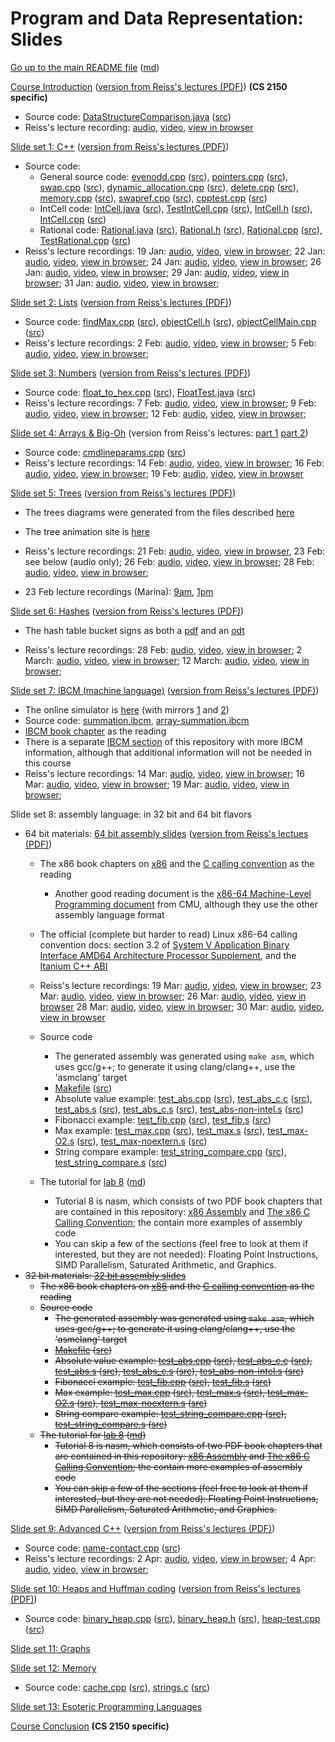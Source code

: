 Program and Data Representation: Slides
=======================================

[Go up to the main README file](../README.html) ([md](../README.md))

[Course Introduction](../uva/course-introduction.html#/) ([version from Reiss's lectures (PDF)](reiss/courseintro.pdf)) **(CS 2150 specific)**

- Source code: [DataStructureComparison.java](../uva/code/introduction/DataStructureComparison.java.html) ([src](../uva/code/introduction/DataStructureComparison.java))
- Reiss's lecture recording: [audio](https://www.cs.virginia.edu/~cr4bd/2150-recordings/S2018/20180117-audio.mp3), [video](https://www.cs.virginia.edu/~cr4bd/2150-recordings/S2018/20180117-video-and-audio.webm), [view in browser](https://www.cs.virginia.edu/~cr4bd/videoplayer?2150-recordings/S2018/20180117-video-and-audio)


[Slide set 1: C++](01-cpp.html#/) ([version from Reiss's lectures (PDF)](reiss/cpp.pdf))

- Source code:
    - General source code: [evenodd.cpp](code/01-cpp/evenodd.cpp.html) ([src](code/01-cpp/evenodd.cpp)), [pointers.cpp](code/01-cpp/pointers.cpp.html) ([src](code/01-cpp/pointers.cpp)), [swap.cpp](code/01-cpp/swap.cpp.html) ([src](code/01-cpp/swap.cpp)), [dynamic_allocation.cpp](code/01-cpp/dynamic_allocation.cpp.html) ([src](code/01-cpp/dynamic_allocation.cpp)), [delete.cpp](code/01-cpp/delete.cpp.html) ([src](code/01-cpp/delete.cpp)), [memory.cpp](code/01-cpp/memory.cpp.html) ([src](code/01-cpp/memory.cpp)), [swapref.cpp](code/01-cpp/swapref.cpp.html) ([src](code/01-cpp/swapref.cpp)), [cpptest.cpp](code/01-cpp/cpptest.cpp.html) ([src](code/01-cpp/cpptest.cpp))
    - IntCell code: [IntCell.java](code/01-cpp/IntCell.java.html) ([src](code/01-cpp/IntCell.java)), [TestIntCell.cpp](code/01-cpp/TestIntCell.cpp.html) ([src](code/01-cpp/TestIntCell.cpp)), [IntCell.h](code/01-cpp/IntCell.h.html) ([src](code/01-cpp/IntCell.h)), [IntCell.cpp](code/01-cpp/IntCell.cpp.html) ([src](code/01-cpp/IntCell.cpp))
    - Rational code: [Rational.java](code/01-cpp/Rational.java.html) ([src](code/01-cpp/Rational.java)), [Rational.h](code/01-cpp/Rational.h.html) ([src](code/01-cpp/Rational.h)), [Rational.cpp](code/01-cpp/Rational.cpp.html) ([src](code/01-cpp/Rational.cpp)), [TestRational.cpp](code/01-cpp/TestRational.cpp.html) ([src](code/01-cpp/TestRational.cpp))
- Reiss's lecture recordings: 19 Jan: [audio](https://www.cs.virginia.edu/~cr4bd/2150-recordings/S2018/20180119-audio.mp3), [video](https://www.cs.virginia.edu/~cr4bd/2150-recordings/S2018/20180119-video-and-audio.webm), [view in browser](https://www.cs.virginia.edu/~cr4bd/videoplayer?2150-recordings/S2018/20180119-video-and-audio); 22 Jan: [audio](https://www.cs.virginia.edu/~cr4bd/2150-recordings/S2018/20180122-audio.mp3), [video](https://www.cs.virginia.edu/~cr4bd/2150-recordings/S2018/20180122-video-and-audio.webm), [view in browser](https://www.cs.virginia.edu/~cr4bd/videoplayer?2150-recordings/S2018/20180122-video-and-audio); 24 Jan: [audio](https://www.cs.virginia.edu/~cr4bd/2150-recordings/S2018/20180124-audio.mp3), [video](https://www.cs.virginia.edu/~cr4bd/2150-recordings/S2018/20180124-video-and-audio.webm), [view in browser](https://www.cs.virginia.edu/~cr4bd/videoplayer?2150-recordings/S2018/20180124-video-and-audio); 26 Jan: [audio](https://www.cs.virginia.edu/~cr4bd/2150-recordings/S2018/20180126-audio.mp3), [video](https://www.cs.virginia.edu/~cr4bd/2150-recordings/S2018/20180126-video-and-audio.webm), [view in browser](https://www.cs.virginia.edu/~cr4bd/videoplayer?2150-recordings/S2018/20180126-video-and-audio); 29 Jan: [audio](https://www.cs.virginia.edu/~cr4bd/2150-recordings/S2018/20180129-audio.mp3), [video](https://www.cs.virginia.edu/~cr4bd/2150-recordings/S2018/20180129-video-and-audio.webm), [view in browser](https://www.cs.virginia.edu/~cr4bd/videoplayer?2150-recordings/S2018/20180129-video-and-audio); 31 Jan: [audio](https://www.cs.virginia.edu/~cr4bd/2150-recordings/S2018/20180131-audio.mp3), [video](https://www.cs.virginia.edu/~cr4bd/2150-recordings/S2018/20180131-video-and-audio.webm), [view in browser](https://www.cs.virginia.edu/~cr4bd/videoplayer?2150-recordings/S2018/20180131-video-and-audio); 

[Slide set 2: Lists](02-lists.html#/) ([version from Reiss's lectures (PDF)](reiss/lists.pdf))

- Source code: [findMax.cpp](code/02-lists/findMax.cpp.html) ([src](code/02-lists/findMax.cpp)), [objectCell.h](code/02-lists/objectCell.h.html) ([src](code/02-lists/objectCell.h)), [objectCellMain.cpp](code/02-lists/objectCellMain.cpp.html) ([src](code/02-lists/objectCellMain.cpp))
- Reiss's lecture recordings: 2 Feb: [audio](https://www.cs.virginia.edu/~cr4bd/2150-recordings/S2018/20180202-audio.mp3), [video](https://www.cs.virginia.edu/~cr4bd/2150-recordings/S2018/20180202-video-and-audio.webm), [view in browser](https://www.cs.virginia.edu/~cr4bd/videoplayer?2150-recordings/S2018/20180202-video-and-audio); 5 Feb: [audio](https://www.cs.virginia.edu/~cr4bd/2150-recordings/S2018/20180205-audio.mp3), [video](https://www.cs.virginia.edu/~cr4bd/2150-recordings/S2018/20180205-video-and-audio.webm), [view in browser](https://www.cs.virginia.edu/~cr4bd/videoplayer?2150-recordings/S2018/20180205-video-and-audio);


[Slide set 3: Numbers](03-numbers.html#/) ([version from Reiss's lectures (PDF)](reiss/numbers.pdf))

- Source code: [float_to_hex.cpp](code/03-numbers/float_to_hex.cpp.html) ([src](code/03-numbers/float_to_hex.cpp)), [FloatTest.java](code/03-numbers/FloatTest.java.html) ([src](code/03-numbers/FloatTest.java))
- Reiss's lecture recordings: 7 Feb: [audio](https://www.cs.virginia.edu/~cr4bd/2150-recordings/S2018/20180207-audio.mp3), [video](https://www.cs.virginia.edu/~cr4bd/2150-recordings/S2018/20180207-video-and-audio.webm), [view in browser](https://www.cs.virginia.edu/~cr4bd/videoplayer?2150-recordings/S2018/20180207-video-and-audio); 9 Feb: [audio](https://www.cs.virginia.edu/~cr4bd/2150-recordings/S2018/20180209-audio.mp3), [video](https://www.cs.virginia.edu/~cr4bd/2150-recordings/S2018/20180209-video-and-audio.webm), [view in browser](https://www.cs.virginia.edu/~cr4bd/videoplayer?2150-recordings/S2018/20180209-video-and-audio); 12 Feb: [audio](https://www.cs.virginia.edu/~cr4bd/2150-recordings/S2018/20180212-audio.mp3), [video](https://www.cs.virginia.edu/~cr4bd/2150-recordings/S2018/20180212-video-and-audio.webm), [view in browser](https://www.cs.virginia.edu/~cr4bd/videoplayer?2150-recordings/S2018/20180212-video-and-audio);



[Slide set 4: Arrays & Big-Oh](04-arrays-bigoh.html#/) (version from Reiss's lectures: [part 1](reiss/arrays.pdf) [part 2](reiss/bigoh.pdf))

- Source code: [cmdlineparams.cpp](code/04-arrays-bigoh/cmdlineparams.cpp.html) ([src](code/04-arrays-bigoh/cmdlineparams.cpp))
- Reiss's lecture recordings: 14 Feb: [audio](https://www.cs.virginia.edu/~cr4bd/2150-recordings/S2018/20180214-audio.mp3), [video](https://www.cs.virginia.edu/~cr4bd/2150-recordings/S2018/20180214-video-and-audio.webm), [view in browser](https://www.cs.virginia.edu/~cr4bd/videoplayer?2150-recordings/S2018/20180214-video-and-audio); 16 Feb: [audio](https://www.cs.virginia.edu/~cr4bd/2150-recordings/S2018/20180216-audio.mp3), [video](https://www.cs.virginia.edu/~cr4bd/2150-recordings/S2018/20180216-video-and-audio.webm), [view in browser](https://www.cs.virginia.edu/~cr4bd/videoplayer?2150-recordings/S2018/20180216-video-and-audio); 19 Feb: [audio](https://www.cs.virginia.edu/~cr4bd/2150-recordings/S2018/20180219-audio.mp3), [video](https://www.cs.virginia.edu/~cr4bd/2150-recordings/S2018/20180219-video-and-audio.webm), [view in browser](https://www.cs.virginia.edu/~cr4bd/videoplayer?2150-recordings/S2018/20180219-video-and-audio)


[Slide set 5: Trees](05-trees.html#/) ([version from Reiss's lectures (PDF)](reiss/trees.pdf))

- The trees diagrams were generated from the files described [here](graphs/index.html)
- The tree animation site is [here](https://www.cs.usfca.edu/~galles/visualization/AVLtree.html)

- Reiss's lecture recordings: 21 Feb: [audio](https://www.cs.virginia.edu/~cr4bd/2150-recordings/S2018/20180221-audio.mp3), [video](https://www.cs.virginia.edu/~cr4bd/2150-recordings/S2018/20180221-video-and-audio.webm), [view in browser](https://www.cs.virginia.edu/~cr4bd/videoplayer?2150-recordings/S2018/20180221-video-and-audio), 23 Feb: see below (audio only); 26 Feb: [audio](https://www.cs.virginia.edu/~cr4bd/2150-recordings/S2018/20180226-audio.mp3), [video](https://www.cs.virginia.edu/~cr4bd/2150-recordings/S2018/20180226-video-and-audio.webm), [view in browser](https://www.cs.virginia.edu/~cr4bd/videoplayer?2150-recordings/S2018/20180226-video-and-audio); 28 Feb: [audio](https://www.cs.virginia.edu/~cr4bd/2150-recordings/S2018/20180228-audio.mp3), [video](https://www.cs.virginia.edu/~cr4bd/2150-recordings/S2018/20180228-video-and-audio.webm), [view in browser](https://www.cs.virginia.edu/~cr4bd/videoplayer?2150-recordings/S2018/20180228-video-and-audio); 
- 23 Feb lecture recordings (Marina): [9am](https://www.cs.virginia.edu/~cr4bd/2150-recordings/S2018/20180223am-audio.mp3), [1pm](https://www.cs.virginia.edu/~cr4bd/2150-recordings/S2018/20180223pm-audio.mp3)

[Slide set 6: Hashes](06-hashes.html#/) ([version from Reiss's lectures (PDF)](reiss/hashes.pdf))

- The hash table bucket signs as both a [pdf](misc/hash-table-buckets.pdf) and an [odt](misc/hash-table-buckets.odt)

- Reiss's lecture recordings: 28 Feb: [audio](https://www.cs.virginia.edu/~cr4bd/2150-recordings/S2018/20180228-audio.mp3), [video](https://www.cs.virginia.edu/~cr4bd/2150-recordings/S2018/20180228-video-and-audio.webm), [view in browser](https://www.cs.virginia.edu/~cr4bd/videoplayer?2150-recordings/S2018/20180228-video-and-audio); 2 March: [audio](https://www.cs.virginia.edu/~cr4bd/2150-recordings/S2018/20180302-audio.mp3), [video](https://www.cs.virginia.edu/~cr4bd/2150-recordings/S2018/20180302-video-and-audio.webm), [view in browser](https://www.cs.virginia.edu/~cr4bd/videoplayer?2150-recordings/S2018/20180302-video-and-audio); 12 March: [audio](https://www.cs.virginia.edu/~cr4bd/2150-recordings/S2018/20180312-audio.mp3), [video](https://www.cs.virginia.edu/~cr4bd/2150-recordings/S2018/20180312-video-and-audio.webm), [view in browser](https://www.cs.virginia.edu/~cr4bd/videoplayer?2150-recordings/S2018/20180312-video-and-audio);

[Slide set 7: IBCM (machine language)](07-ibcm.html#/) ([version from Reiss's lectures (PDF)](reiss/ibcm.pdf))

- The online simulator is [here](http://www.cs.virginia.edu/~cs216/ibcm/) (with mirrors [1](http://pegasus.cs.virginia.edu/ibcm/) and [2](http://people.virginia.edu/~asb2t/ibcm/))
- Source code: [summation.ibcm](../ibcm/summation.ibcm), [array-summation.ibcm](../ibcm/array-summation.ibcm)
- [IBCM book chapter](../book/ibcm-chapter.pdf) as the reading
- There is a separate [IBCM section](../ibcm/index.html) of this repository with more IBCM information, although that additional information will not be needed in this course
- Reiss's lecture recordings: 14 Mar: [audio](https://www.cs.virginia.edu/~cr4bd/2150-recordings/S2018/20180314-audio.mp3), [video](https://www.cs.virginia.edu/~cr4bd/2150-recordings/S2018/20180314-video-and-audio.webm), [view in browser](https://www.cs.virginia.edu/~cr4bd/videoplayer?2150-recordings/S2018/20180314-video-and-audio); 16 Mar: [audio](https://www.cs.virginia.edu/~cr4bd/2150-recordings/S2018/20180316-audio.mp3), [video](https://www.cs.virginia.edu/~cr4bd/2150-recordings/S2018/20180316-video-and-audio.webm), [view in browser](https://www.cs.virginia.edu/~cr4bd/videoplayer?2150-recordings/S2018/20180316-video-and-audio); 19 Mar: [audio](https://www.cs.virginia.edu/~cr4bd/2150-recordings/S2018/20180319-audio.mp3), [video](https://www.cs.virginia.edu/~cr4bd/2150-recordings/S2018/20180319-video-and-audio.webm), [view in browser](https://www.cs.virginia.edu/~cr4bd/videoplayer?2150-recordings/S2018/20180319-video-and-audio); 

Slide set 8: assembly language: in 32 bit and 64 bit flavors

- 64 bit materials: [64 bit assembly slides](08-assembly-64bit.html#/) ([version from Reiss's lectues (PDF)](reiss/asm.pdf))
    - The x86 book chapters on [x86](../book/x86-64bit-asm-chapter.pdf) and the [C calling convention](../book/x86-64bit-ccc-chapter.pdf) as the reading
        - Another good reading document is the [x86-64 Machine-Level Programming document](https://www.cs.cmu.edu/~fp/courses/15213-s07/misc/asm64-handout.pdf) from CMU, although they use the other assembly language format
    - The official (complete but harder to read) Linux x86-64 calling convention docs: section 3.2 of [System V Application Binary Interface AMD64 Architecture Processor Supplement](https://github.com/hjl-tools/x86-psABI/wiki/x86-64-psABI-1.0.pdf), and the [Itanium C++ ABI](https://itanium-cxx-abi.github.io/cxx-abi/)
    - Reiss's lecture recordings: 19 Mar: [audio](https://www.cs.virginia.edu/~cr4bd/2150-recordings/S2018/20180319-audio.mp3), [video](https://www.cs.virginia.edu/~cr4bd/2150-recordings/S2018/20180319-video-and-audio.webm), [view in browser](https://www.cs.virginia.edu/~cr4bd/videoplayer?2150-recordings/S2018/20180319-video-and-audio); 23 Mar: [audio](https://www.cs.virginia.edu/~cr4bd/2150-recordings/S2018/20180323-audio.mp3), [video](https://www.cs.virginia.edu/~cr4bd/2150-recordings/S2018/20180323-video-and-audio.webm), [view in browser](https://www.cs.virginia.edu/~cr4bd/videoplayer?2150-recordings/S2018/20180323-video-and-audio); 26 Mar: [audio](https://www.cs.virginia.edu/~cr4bd/2150-recordings/S2018/20180326-audio.mp3), [video](https://www.cs.virginia.edu/~cr4bd/2150-recordings/S2018/20180326-video-and-audio.webm), [view in browser](https://www.cs.virginia.edu/~cr4bd/videoplayer?2150-recordings/S2018/20180326-video-and-audio) 28 Mar: [audio](https://www.cs.virginia.edu/~cr4bd/2150-recordings/S2018/20180328-audio.mp3), [video](https://www.cs.virginia.edu/~cr4bd/2150-recordings/S2018/20180328-video-and-audio.webm), [view in browser](https://www.cs.virginia.edu/~cr4bd/videoplayer?2150-recordings/S2018/20180328-video-and-audio); 30 Mar: [audio](https://www.cs.virginia.edu/~cr4bd/2150-recordings/S2018/20180330-audio.mp3), [video](https://www.cs.virginia.edu/~cr4bd/2150-recordings/S2018/20180330-video-and-audio.webm), [view in browser](https://www.cs.virginia.edu/~cr4bd/videoplayer?2150-recordings/S2018/20180330-video-and-audio) 

    - Source code
        - The generated assembly was generated using `make asm`, which uses gcc/g++; to generate it using clang/clang++, use the 'asmclang' target
        - [Makefile](code/08-assembly-64bit/Makefile.html) ([src](code/08-assembly-64bit/Makefile))
        - Absolute value example: [test_abs.cpp](code/08-assembly-64bit/test_abs.cpp.html) ([src](code/08-assembly-64bit/test_abs.cpp)), [test_abs_c.c](code/08-assembly-64bit/test_abs_c.c.html) ([src](code/08-assembly-64bit/test_abs_c.c)), [test_abs.s](code/08-assembly-64bit/test_abs.s.html) ([src](code/08-assembly-64bit/test_abs.s)), [test_abs_c.s](code/08-assembly-64bit/test_abs_c.s.html) ([src](code/08-assembly-64bit/test_abs_c.s)), [test_abs-non-intel.s](code/08-assembly-64bit/test_abs-non-intel.s.html) ([src](code/08-assembly-64bit/test_abs-non-intel.s))
        - Fibonacci example: [test_fib.cpp](code/08-assembly-64bit/test_fib.cpp.html) ([src](code/08-assembly-64bit/test_fib.cpp)), [test_fib.s](code/08-assembly-64bit/test_fib.s.html) ([src](code/08-assembly-64bit/test_fib.s))
        - Max example: [test_max.cpp](code/08-assembly-64bit/test_max.cpp.html) ([src](code/08-assembly-64bit/test_max.cpp)), [test_max.s](code/08-assembly-64bit/test_max.s.html) ([src](code/08-assembly-64bit/test_max.s)), [test_max-O2.s](code/08-assembly-64bit/test_max-O2.s.html) ([src](code/08-assembly-64bit/test_max-O2.s)), [test_max-noextern.s](code/08-assembly-64bit/test_max-noextern.s.html) ([src](code/08-assembly-64bit/test_max-noextern.s))
        - String compare example: [test_string_compare.cpp](code/08-assembly-64bit/test_string_compare.cpp.html) ([src](code/08-assembly-64bit/test_string_compare.cpp)), [test_string_compare.s](code/08-assembly-64bit/test_string_compare.s.html) ([src](code/08-assembly-64bit/test_string_compare.s))
    - The tutorial for [lab 8](../labs/lab08/index.html) ([md](../labs/lab08/index.md))
       - Tutorial 8 is nasm, which consists of two PDF book chapters that are contained in this repository: [x86 Assembly](../book/x86-32bit-asm-chapter.pdf) and [The x86 C Calling Convention](../book/x86-32bit-ccc-chapter.pdf); the contain more examples of assembly code
        - You can skip a few of the sections (feel free to look at them if interested, but they are not needed): Floating Point Instructions, SIMD Parallelism, Saturated Arithmetic, and Graphics.
- ~~32 bit materials: [32 bit assembly slides](08-assembly-32bit.html#/)~~
    - ~~The x86 book chapters on [x86](../book/x86-32bit-asm-chapter.pdf) and the [C calling convention](../book/x86-32bit-ccc-chapter.pdf) as the reading~~
    - ~~Source code~~
        - ~~The generated assembly was generated using `make asm`, which uses gcc/g++; to generate it using clang/clang++, use the 'asmclang' target~~
        - ~~[Makefile](code/08-assembly-32bit/Makefile.html) ([src](code/08-assembly-32bit/Makefile))~~
        - ~~Absolute value example: [test_abs.cpp](code/08-assembly-32bit/test_abs.cpp.html) ([src](code/08-assembly-32bit/test_abs.cpp)), [test_abs_c.c](code/08-assembly-32bit/test_abs_c.c.html) ([src](code/08-assembly-32bit/test_abs_c.c)), [test_abs.s](code/08-assembly-32bit/test_abs.s.html) ([src](code/08-assembly-32bit/test_abs.s)), [test_abs_c.s](code/08-assembly-32bit/test_abs_c.s.html) ([src](code/08-assembly-32bit/test_abs_c.s)), [test_abs-non-intel.s](code/08-assembly-32bit/test_abs-non-intel.s.html) ([src](code/08-assembly-32bit/test_abs-non-intel.s))~~
        - ~~Fibonacci example: [test_fib.cpp](code/08-assembly-32bit/test_fib.cpp.html) ([src](code/08-assembly-32bit/test_fib.cpp)), [test_fib.s](code/08-assembly-32bit/test_fib.s.html) ([src](code/08-assembly-32bit/test_fib.s))~~
        - ~~Max example: [test_max.cpp](code/08-assembly-32bit/test_max.cpp.html) ([src](code/08-assembly-32bit/test_max.cpp)), [test_max.s](code/08-assembly-32bit/test_max.s.html) ([src](code/08-assembly-32bit/test_max.s)), [test_max-O2.s](code/08-assembly-32bit/test_max-O2.s.html) ([src](code/08-assembly-32bit/test_max-O2.s)), [test_max-noextern.s](code/08-assembly-32bit/test_max-noextern.s.html) ([src](code/08-assembly-32bit/test_max-noextern.s))~~
        - ~~String compare example: [test_string_compare.cpp](code/08-assembly-32bit/test_string_compare.cpp.html) ([src](code/08-assembly-32bit/test_string_compare.cpp)), [test_string_compare.s](code/08-assembly-32bit/test_string_compare.s.html) ([src](code/08-assembly-32bit/test_string_compare.s))~~
    - ~~The tutorial for [lab 8](../labs/lab08/index.html) ([md](../labs/lab08/index.md))~~
       - ~~Tutorial 8 is nasm, which consists of two PDF book chapters that are contained in this repository: [x86 Assembly](../book/x86-32bit-asm-chapter.pdf) and [The x86 C Calling Convention](../book/x86-32bit-ccc-chapter.pdf); the contain more examples of assembly code~~
        - ~~You can skip a few of the sections (feel free to look at them if interested, but they are not needed): Floating Point Instructions, SIMD Parallelism, Saturated Arithmetic, and Graphics.~~


[Slide set 9: Advanced C++](09-advanced-cpp.html#/) ([version from Reiss's lectures (PDF)](reiss/advancedCpp.pdf))

- Source code: [name-contact.cpp](code/09-advanced-cpp/name-contact.cpp.html) ([src](code/09-advanced-cpp/name-contact.cpp))
- Reiss's lecture recordings: 2 Apr: [audio](https://www.cs.virginia.edu/~cr4bd/2150-recordings/S2018/20180402-audio.mp3), [video](https://www.cs.virginia.edu/~cr4bd/2150-recordings/S2018/20180402-video-and-audio.webm), [view in browser](https://www.cs.virginia.edu/~cr4bd/videoplayer?2150-recordings/S2018/20180402-video-and-audio); 4 Apr: [audio](https://www.cs.virginia.edu/~cr4bd/2150-recordings/S2018/20180404-audio.mp3), [video](https://www.cs.virginia.edu/~cr4bd/2150-recordings/S2018/20180404-video-and-audio.webm), [view in browser](https://www.cs.virginia.edu/~cr4bd/videoplayer?2150-recordings/S2018/20180404-video-and-audio);

[Slide set 10: Heaps and Huffman coding](10-heaps-huffman.html#/) ([version from Reiss's lectures (PDF)](reiss/heapsHuffman.pdf))

- Source code: [binary_heap.cpp](code/10-heaps-huffman/binary_heap.cpp.html) ([src](code/10-heaps-huffman/binary_heap.cpp)), [binary_heap.h](code/10-heaps-huffman/binary_heap.h.html) ([src](code/10-heaps-huffman/binary_heap.h)), [heap-test.cpp](code/10-heaps-huffman/heap-test.cpp.html) ([src](code/10-heaps-huffman/heap-test.cpp))

[Slide set 11: Graphs](11-graphs.html#/)

[Slide set 12: Memory](12-memory.html#/)

- Source code: [cache.cpp](code/12-memory/cache.cpp.html) ([src](code/12-memory/cache.cpp)), [strings.c](code/12-memory/strings.c.html) ([src](code/12-memory/strings.c))

[Slide set 13: Esoteric Programming Languages](13-esoteric-pls.html#/)

[Course Conclusion](../uva/course-conclusion.html#/) **(CS 2150 specific)**
